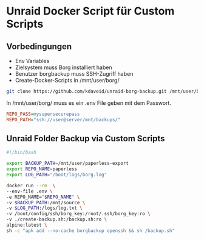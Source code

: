 # Unraid Docker Script für Custom Scripts

## Vorbedingungen

- Env Variables
- Zielsystem  muss Borg installiert haben
- Benutzer borgbackup muss SSH-Zugriff haben
- Create-Docker-Scripts in /mnt/user/borg/


```bash
git clone https://github.com/kdaveid/unraid-borg-backup.git /mnt/user/borg/
```

In /mnt/user/borg/ muss es ein .env File geben mit dem Passwort.

```ini
REPO_PASS=mysupersecurepass
REPO_PATH="ssh://user@server/mnt/backups/"
```


## Unraid Folder Backup via Custom Scripts

```bash
#!/bin/bash

export BACKUP_PATH=/mnt/user/paperless-export
export REPO_NAME=paperless
export LOG_PATH="/boot/logs/borg.log"

docker run --rm  \
--env-file .env \
-e REPO_NAME="$REPO_NAME" \
-v $BACKUP_PATH:/mnt/source \
-v $LOG_PATH:/logs/log.txt \
-v /boot/config/ssh/borg_key:/root/.ssh/borg_key:ro \
-v ./create-backup.sh:/backup.sh:ro \
alpine:latest \
sh -c "apk add --no-cache borgbackup openssh && sh /backup.sh"
```

